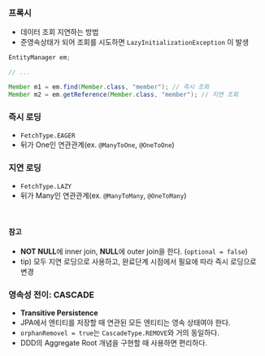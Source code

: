 ### 프록시

- 데이터 조회 지연하는 방법
- 준영속상태가 되어 조회를 시도하면 `LazyInitializationException` 이 발생

```java
EntityManager em;

// ...

Member m1 = em.find(Member.class, "member"); // 즉시 조회
Member m2 = em.getReference(Member.class, "member"); // 지연 조회
```

### 즉시 로딩

- `FetchType.EAGER`
- 뒤가 One인 연관관계(ex. `@ManyToOne`, `@OneToOne`)

### 지연 로딩

- `FetchType.LAZY`
- 뒤가 Many인 연관관계(ex. `@ManyToMany`, `@OneToMany`)
<br>

#### 참고
- **NOT NULL**에 inner join, **NULL**에 outer join을 한다. (`optional = false`)
- tip) 모두 지연 로딩으로 사용하고, 완료단계 시점에서 필요에 따라 즉시 로딩으로 변경

### 영속성 전이: CASCADE
- **Transitive Persistence**
- JPA에서 엔티티를 저장할 때 연관된 모든 엔티티는 영속 상태여야 한다.
- `orphanRemovel = true`는 `CascadeType.REMOVE`와 거의 동일하다.
- DDD의 Aggregate Root 개념을 구현할 때 사용하면 편리하다.